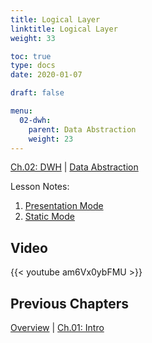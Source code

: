 ```yaml
---
title: Logical Layer
linktitle: Logical Layer
weight: 33

toc: true
type: docs
date: 2020-01-07

draft: false

menu:
  02-dwh:
    parent: Data Abstraction
    weight: 23
---
```

[Ch.02: DWH](../../../02-dwh) | [Data Abstraction](../../02-data-abstraction/)



Lesson Notes:
1. [Presentation Mode](../03-logical-layer-ps.pdf)
1. [Static Mode](../03-logical-layer-rs.pdf)




## Video

{{< youtube am6Vx0ybFMU >}}

## Previous Chapters

[Overview](../../../../big-data-in-depth/) | [Ch.01: Intro](../../../01-introduction) 
